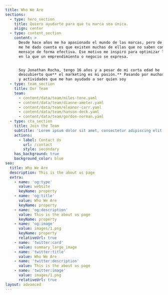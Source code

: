```yaml
---
title: Who We Are
sections:
  - type: hero_section
    title: Quiero ayudarte para que tu marca sea única.
    align: center
  - type: content_section
    content: >
      Desde hace años me ha apasionado el mundo de las marcas, pero de algo que
      me he dado cuenta es que existen muchas de ellas que no saben como dar su
      mensaje de forma efectiva. Ese motivo me inspiró para optimizar la manera
      en la que un emprendimiento o negocio se expresa.


      Soy Jonathan Rocha, tengo 16 años y a pesar de mi corta edad he
      descubierto que** el marketing es mi pasión.** Pasando por muchos hobbies
      y actividades que me han ayudado a ser quien soy
  - type: team_section
    title: Our Team
    team:
      - content/data/team/miles-tone.yaml
      - content/data/team/dianne-ameter.yaml
      - content/data/team/eleanor-carr.yaml
      - content/data/team/hanson-deck.yaml
      - content/data/team/gordon-norman.yaml
  - type: cta_section
    title: Join the Team
    subtitle: 'Lorem ipsum dolor sit amet, consectetur adipiscing elit.'
    actions:
      - label: Contact Us
        url: /contact
        style: secondary
    has_background: true
    background_color: blue
seo:
  title: Who We Are
  description: This is the about us page
  extra:
    - name: 'og:type'
      value: website
      keyName: property
    - name: 'og:title'
      value: Who We Are
      keyName: property
    - name: 'og:description'
      value: This is the about us page
      keyName: property
    - name: 'og:image'
      value: images/1.png
      keyName: property
      relativeUrl: true
    - name: 'twitter:card'
      value: summary_large_image
    - name: 'twitter:title'
      value: Who We Are
    - name: 'twitter:description'
      value: This is the about us page
    - name: 'twitter:image'
      value: images/1.png
      relativeUrl: true
layout: advanced
---
```

